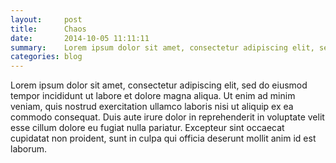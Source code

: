 ```yaml
---
layout:     post
title:      Chaos
date:       2014-10-05 11:11:11
summary:    Lorem ipsum dolor sit amet, consectetur adipiscing elit, sed do eiusmod tempor incididunt ut labore et dolore magna aliqua.
categories: blog
---
```


Lorem ipsum dolor sit amet, consectetur adipiscing elit, sed do eiusmod tempor incididunt ut labore et dolore magna aliqua. Ut enim ad minim veniam, quis nostrud exercitation ullamco laboris nisi ut aliquip ex ea commodo consequat. Duis aute irure dolor in reprehenderit in voluptate velit esse cillum dolore eu fugiat nulla pariatur. Excepteur sint occaecat cupidatat non proident, sunt in culpa qui officia deserunt mollit anim id est laborum.
